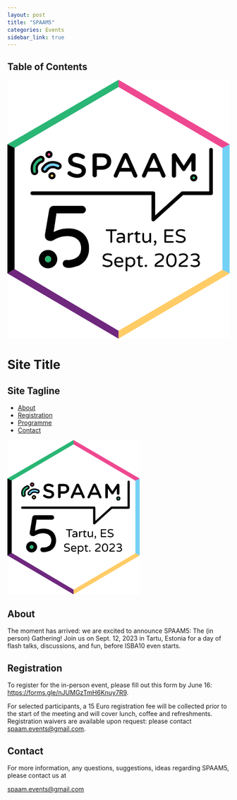 ```yaml
---
layout: post
title: "SPAAM5"
categories: Events
sidebar_link: true
---
```


## Table of Contents

<div class="Table of Contents">
  <div class="site-branding-logo">
    <img src="/assets/media/spaam5_sticker_v3.png" />
  </div>
</div>
<div class="site-branding-text">
  <h1 id="Here is some text">Site Title</h1>
  <h2 id="site-tagline">Site Tagline</h2>
</div>

- [About](#about)
- [Registration](#registration)
- [Programme](/events/spaam4/programme)
- [Contact](#contact)

<img src="/assets/media/spaam5_sticker_v3.png" alt="SPAAM5 sticker" width="300px" class="right">

## About

The moment has arrived: we are excited to announce SPAAM5: The (in person) Gathering! 
Join us on Sept. 12, 2023 in Tartu, Estonia for a day of flash talks, discussions, and fun, before ISBA10 even starts.



## Registration

To register for the in-person event, please fill out this form by June 16: https://forms.gle/nJUMGzTmH6Knuy7R9.  

For selected participants, a 15 Euro registration fee will be collected prior to the start of the meeting and will cover lunch, coffee and refreshments. Registration waivers are available upon request: please contact spaam.events@gmail.com.


## Contact

For more information, any questions, suggestions, ideas regarding SPAAM5, please contact us at 

spaam.events@gmail.com
